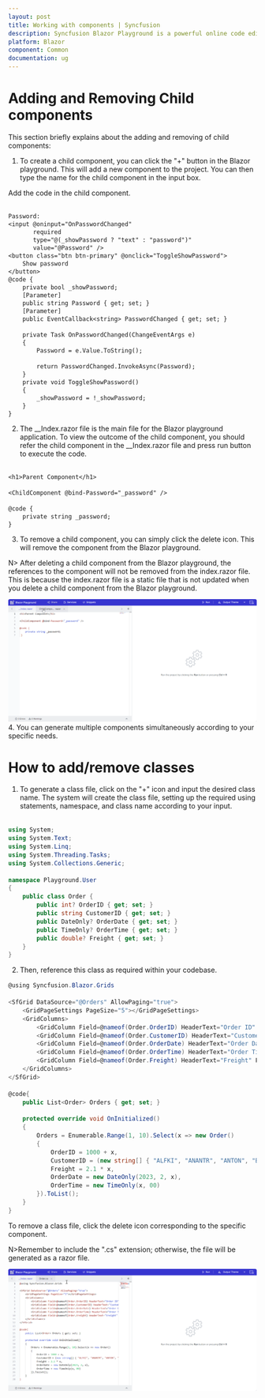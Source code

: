 ```yaml
---
layout: post
title: Working with components | Syncfusion
description: Syncfusion Blazor Playground is a powerful online code editor for building and editing Blazor components easily.
platform: Blazor
component: Common
documentation: ug
---
```


# Adding and Removing Child components

This section briefly explains about the adding and removing of child components:

1. To create a child component, you can click the "+" button in the Blazor playground. This will add a new component to the project. You can then type the name for the child component in the input box.

Add the code in the child component.

```cshtml

Password:
<input @oninput="OnPasswordChanged"
       required
       type="@(_showPassword ? "text" : "password")"
       value="@Password" />
<button class="btn btn-primary" @onclick="ToggleShowPassword">
    Show password
</button>
@code {
    private bool _showPassword;
    [Parameter]
    public string Password { get; set; }
    [Parameter]
    public EventCallback<string> PasswordChanged { get; set; }

    private Task OnPasswordChanged(ChangeEventArgs e)
    {
        Password = e.Value.ToString();

        return PasswordChanged.InvokeAsync(Password);
    }
    private void ToggleShowPassword()
    {
        _showPassword = !_showPassword;
    }
}

```

2. The __Index.razor file is the main file for the Blazor playground application. To view the outcome of the child component, you should refer the child component in the __Index.razor file and press run button to execute the code.

```cshtml

<h1>Parent Component</h1>

<ChildComponent @bind-Password="_password" />

@code {
    private string _password;
}

```

3. To remove a child component, you can simply click the delete icon. This will remove the component from the Blazor playground.

N> After deleting a child component from the Blazor playground, the references to the component will not be removed from the index.razor file. This is because the index.razor file is a static file that is not updated when you delete a child component from the Blazor playground.

![blazor_component](images/child_component.gif)
4. You can generate multiple components simultaneously according to your specific needs.

# How to add/remove classes

1. To generate a class file, click on the "+" icon and input the desired class name. The system will create the class file, setting up the required using statements, namespace, and class name according to your input. 

```csharp

using System;
using System.Text;
using System.Linq;
using System.Threading.Tasks;
using System.Collections.Generic;

namespace Playground.User
{
    public class Order {
        public int? OrderID { get; set; }
        public string CustomerID { get; set; }
        public DateOnly? OrderDate { get; set; }
        public TimeOnly? OrderTime { get; set; }
        public double? Freight { get; set; }
    }
}

```


2. Then, reference this class as required within your codebase.


```csharp
@using Syncfusion.Blazor.Grids

<SfGrid DataSource="@Orders" AllowPaging="true">
    <GridPageSettings PageSize="5"></GridPageSettings>
    <GridColumns>
        <GridColumn Field=@nameof(Order.OrderID) HeaderText="Order ID" TextAlign="TextAlign.Right" Width="120"></GridColumn>
        <GridColumn Field=@nameof(Order.CustomerID) HeaderText="Customer Name" Width="150"></GridColumn>
        <GridColumn Field=@nameof(Order.OrderDate) HeaderText="Order Date" Format="d" Type="ColumnType.DateOnly" TextAlign="TextAlign.Right" Width="130"></GridColumn>
        <GridColumn Field=@nameof(Order.OrderTime) HeaderText="Order Time" Type="ColumnType.TimeOnly" TextAlign="TextAlign.Right" Width="130"></GridColumn>
        <GridColumn Field=@nameof(Order.Freight) HeaderText="Freight" Format="C2" TextAlign="TextAlign.Right" Width="120"></GridColumn>
    </GridColumns>
</SfGrid>

@code{
    public List<Order> Orders { get; set; }

    protected override void OnInitialized()
    {
        Orders = Enumerable.Range(1, 10).Select(x => new Order()
        {
            OrderID = 1000 + x,
            CustomerID = (new string[] { "ALFKI", "ANANTR", "ANTON", "BLONP", "BOLID" })[new Random().Next(5)],
            Freight = 2.1 * x,
            OrderDate = new DateOnly(2023, 2, x),
            OrderTime = new TimeOnly(x, 00)
        }).ToList();
    }
}

```

To remove a class file, click the delete icon corresponding to the specific component.

N>Remember to include the ".cs" extension; otherwise, the file will be generated as a razor file.

![Adding_class](images/Add_class.gif)
